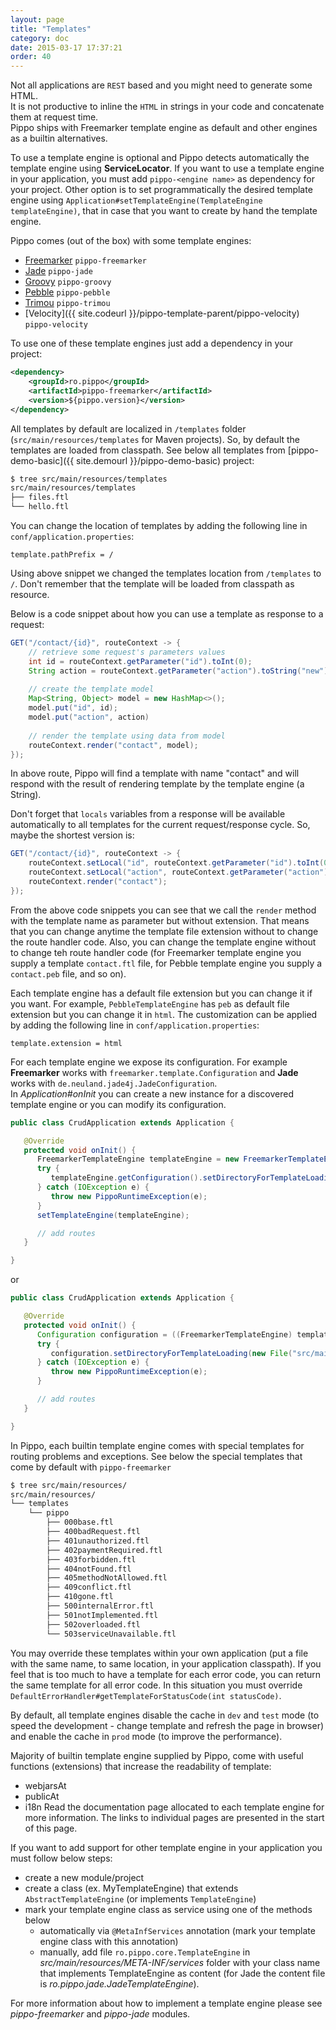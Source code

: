 ```yaml
---
layout: page
title: "Templates"
category: doc
date: 2015-03-17 17:37:21
order: 40
---
```


Not all applications are `REST` based and you might need to generate some HTML.  
It is not productive to inline the `HTML` in strings in your code and concatenate them at request time.  
Pippo ships with Freemarker template engine as default and other engines as a builtin alternatives.  

To use a template engine is optional and Pippo detects automatically the template engine using __ServiceLocator__.
If you want to use a template engine in your application, you must add `pippo-<engine name>` as dependency for your project. 
Other option is to set programmatically the desired template engine using `Application#setTemplateEngine(TemplateEngine templateEngine)`, 
that in case that you want to create by hand the template engine.

Pippo comes (out of the box) with some template engines:

- [Freemarker](/doc/templates/freemarker.html) `pippo-freemarker`
- [Jade](/doc/templates/jade.html) `pippo-jade`
- [Groovy](/doc/templates/groovy.html) `pippo-groovy`
- [Pebble](/doc/templates/pebble.html) `pippo-pebble`
- [Trimou](/doc/templates/trimou.html) `pippo-trimou`
- [Velocity]({{ site.codeurl }}/pippo-template-parent/pippo-velocity) `pippo-velocity`

To use one of these template engines just add a dependency in your project:

```xml
<dependency>
    <groupId>ro.pippo</groupId>
    <artifactId>pippo-freemarker</artifactId>
    <version>${pippo.version}</version>
</dependency>
```

All templates by default are localized in `/templates` folder (`src/main/resources/templates` for Maven projects).
So, by default the templates are loaded from classpath.
See below all templates from [pippo-demo-basic]({{ site.demourl }}/pippo-demo-basic) project:

```bash
$ tree src/main/resources/templates
src/main/resources/templates
├── files.ftl
└── hello.ftl
```

You can change the location of templates by adding the following line in `conf/application.properties`:

```properties
template.pathPrefix = /
 ```

Using above snippet we changed the templates location from `/templates` to `/`.
Don't remember that the template will be loaded from classpath as resource.

Below is a code snippet about how you can use a template as response to a request:

```java
GET("/contact/{id}", routeContext -> {
    // retrieve some request's parameters values
    int id = routeContext.getParameter("id").toInt(0);
    String action = routeContext.getParameter("action").toString("new");
    
    // create the template model
    Map<String, Object> model = new HashMap<>();
    model.put("id", id);
    model.put("action", action)
    
    // render the template using data from model
    routeContext.render("contact", model);
});
```

In above route, Pippo will find a template with name "contact" and will respond with the result of rendering template by the template engine (a String).  

Don't forget that `locals` variables from a response will be available automatically to all templates for the current request/response cycle.
So, maybe the shortest version is:

```java
GET("/contact/{id}", routeContext -> {
    routeContext.setLocal("id", routeContext.getParameter("id").toInt(0));
    routeContext.setLocal("action", routeContext.getParameter("action").toString("new"));
    routeContext.render("contact");
});
```

From the above code snippets you can see that we call the `render` method with the template name as parameter but without extension.
That means that you can change anytime the template file extension without to change the route handler code.
Also, you can change the template engine without to change teh route handler code (for Freemarker template engine you supply a template `contact.ftl` file, 
for Pebble template engine you supply a `contact.peb` file, and so on).

Each template engine has a default file extension but you can change it if you want.
For example, `PebbleTemplateEngine` has `peb` as default file extension but you can change it in `html`.
The customization can be applied by adding the following line in `conf/application.properties`:

```properties
template.extension = html
```

For each template engine we expose its configuration. For example __Freemarker__ works with `freemarker.template.Configuration` and __Jade__ works with `de.neuland.jade4j.JadeConfiguration`.  
In _Application#onInit_ you can create a new instance for a discovered template engine or you can modify its configuration.

```java
public class CrudApplication extends Application {

   @Override
   protected void onInit() {
      FreemarkerTemplateEngine templateEngine = new FreemarkerTemplateEngine();
      try {
         templateEngine.getConfiguration().setDirectoryForTemplateLoading(new File("src/main/resources/templates/"));
      } catch (IOException e) {
         throw new PippoRuntimeException(e);
      }
      setTemplateEngine(templateEngine);

      // add routes
   }

}
```

or

```java
public class CrudApplication extends Application {

   @Override
   protected void onInit() {
      Configuration configuration = ((FreemarkerTemplateEngine) templateEngine).getConfiguration();
      try {
         configuration.setDirectoryForTemplateLoading(new File("src/main/resources/templates/"));
      } catch (IOException e) {
         throw new PippoRuntimeException(e);
      }

      // add routes
   }

}
```

In Pippo, each builtin template engine comes with special templates for routing problems and exceptions.
See below the special templates that come by default with `pippo-freemarker`
```bash
$ tree src/main/resources/
src/main/resources/
└── templates
    └── pippo
        ├── 000base.ftl
        ├── 400badRequest.ftl
        ├── 401unauthorized.ftl
        ├── 402paymentRequired.ftl
        ├── 403forbidden.ftl
        ├── 404notFound.ftl
        ├── 405methodNotAllowed.ftl
        ├── 409conflict.ftl
        ├── 410gone.ftl
        ├── 500internalError.ftl
        ├── 501notImplemented.ftl
        ├── 502overloaded.ftl
        └── 503serviceUnavailable.ftl
```
You may override these templates within your own application (put a file with the same name, to same location, in your application classpath).
If you feel that is too much to have a template for each error code, you can return the same template for all error code. In this situation you must override 
`DefaultErrorHandler#getTemplateForStatusCode(int statusCode)`.

By default, all template engines disable the cache in `dev` and `test` mode (to speed the development - change template and refresh the page in browser) 
and enable the cache in `prod` mode (to improve the performance). 

Majority of builtin template engine supplied by Pippo, come with useful functions (extensions) that increase the readability of template:
- webjarsAt
- publicAt
- i18n
Read the documentation page allocated to each template engine for more information. The links to individual pages are presented in the start of this page.  
 
If you want to add support for other template engine in your application you must follow below steps:
- create a new module/project
- create a class (ex. MyTemplateEngine) that extends `AbstractTemplateEngine` (or implements `TemplateEngine`)
- mark your template engine class as service using one of the methods below  
   - automatically via `@MetaInfServices` annotation (mark your template engine class with this annotation)
   - manually, add file `ro.pippo.core.TemplateEngine` in _src/main/resources/META-INF/services_ folder with your class name that implements 
TemplateEngine as content (for Jade the content file is _ro.pippo.jade.JadeTemplateEngine_).  

For more information about how to implement a template engine please see _pippo-freemarker_ and _pippo-jade_ modules.
